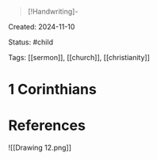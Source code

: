 > [!Handwriting]-

Created: 2024-11-10

Status: #child 

Tags: [[sermon]], [[church]], [[christianity]]

# 1 Corinthians









# References


![[Drawing 12.png]]
